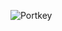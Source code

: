 ![Portkey](https://github.com/Portkey-AI/.github/assets/134934501/c41b7029-44ea-4771-9fae-7ab4d04014a5)
